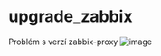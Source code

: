 # upgrade_zabbix

Problém s verzí zabbix-proxy 
![image](https://user-images.githubusercontent.com/46448228/219659784-6c5af7be-f251-489d-a19c-1fc6da9f5887.png)


